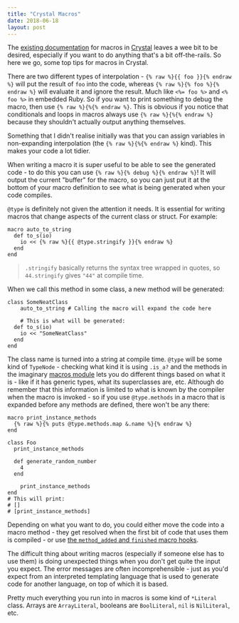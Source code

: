 ```yaml
---
title: "Crystal Macros"
date: 2018-06-18
layout: post
---
```


The [existing documentation](https://crystal-lang.org/docs/syntax_and_semantics/macros.html) for macros in [Crystal](https://crystal-lang.org) leaves a wee bit to be desired, especially if you want to do anything that's a bit off-the-rails. So here we go, some top tips for macros in Crystal.

There are two different types of interpolation - `{% raw %}{{ foo }}{% endraw %}` will put the result of `foo` into the code, whereas `{% raw %}{% foo %}{% endraw %}` will evaluate it and ignore the result. Much like `<%= foo %>` and `<% foo %>` in embedded Ruby. So if you want to print something to debug the macro, then use `{% raw %}{%{% endraw %}`. This is obvious if you notice that conditionals and loops in macros always use `{% raw %}{%{% endraw %}` because they shouldn't actually output anything themselves.

Something that I didn't realise initially was that you can assign variables in non-expanding interpolation (the `{% raw %}{%{% endraw %}` kind). This makes your code a lot tidier.

When writing a macro it is super useful to be able to see the generated code - to do this you can use `{% raw %}{% debug %}{% endraw %}`! It will output the current "buffer" for the macro, so you can just put it at the bottom of your macro definition to see what is being generated when your code compiles.

`@type` is definitely not given the attention it needs. It is essential for writing macros that change aspects of the current class or struct. For example:

```crystal
macro auto_to_string
  def to_s(io)
    io << {% raw %}{{ @type.stringify }}{% endraw %}
  end
end
```

> `.stringify` basically returns the syntax tree wrapped in quotes, so `44.stringify` gives `"44"` at compile time.

When we call this method in some class, a new method will be generated:

```crystal
class SomeNeatClass
	auto_to_string # Calling the macro will expand the code here

	# This is what will be generated:
  def to_s(io)
    io << "SomeNeatClass"
  end
end
```

The class name is turned into a string at compile time. `@type` will be some kind of `TypeNode` - checking what kind it is using `.is_a?` and the methods in the imaginary [macros module](http://crystal-lang.org/api/Crystal/Macros.html) lets you do different things based on what it is - like if it has generic types, what its superclasses are, etc. Although do remember that this information is limited to what is known by the compiler when the macro is invoked - so if you use `@type.methods` in a macro that is expanded before any methods are defined, there won't be any there:

```crystal
macro print_instance_methods
  {% raw %}{% puts @type.methods.map &.name %}{% endraw %}
end

class Foo
  print_instance_methods

  def generate_random_number
    4
  end

	print_instance_methods
end
# This will print:
# []
# [print_instance_methods]
```

Depending on what you want to do, you could either move the code into a macro method - they get resolved when the first bit of code that uses them is compiled - or use [the `method_added` and `finished` macro hooks](https://crystal-lang.org/docs/syntax_and_semantics/macros/hooks.html).

The difficult thing about writing macros (especially if someone else has to use them) is doing unexpected things when you don't get quite the input you expect. The error messages are often incomprehensible - just as you'd expect from an interpreted templating language that is used to generate code for another language, on top of which it is based.

Pretty much everything you run into in macros is some kind of `*Literal` class. Arrays are `ArrayLiteral`, booleans are `BoolLiteral`, `nil` is `NilLiteral`, etc.

